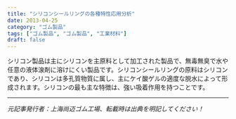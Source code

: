 ```yaml
---
title: "シリコンシールリングの各種特性応用分析"
date: 2013-04-25
category: "ゴム製品"
tags: ["ゴム製品", "ゴム製品", "工業材料"]
draft: false
---
```


シリコン製品は主にシリコンを主原料として加工された製品で、無毒無臭で水や任意の液体湶剤に溶けにくい製品です。シリコンシールリングの原料はシリコンであり、シリコンは多孔質物質に属し、主にケイ酸ゲルの適度な脱水によって形成されます。シリコンの最も主な特徴は、強い吸着作用を持つことです。

---

*元記事発行者：上海尚迈ゴム工場、転載時は出典を明記してください！*